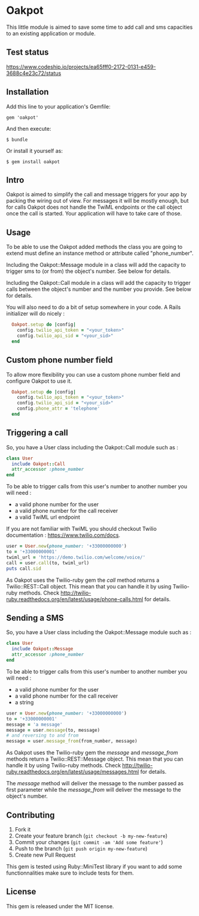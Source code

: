 # Oakpot

This little module is aimed to save some time to add call and sms capacities to an existing application or module.

## Test status

https://www.codeship.io/projects/ea65fff0-2172-0131-e459-3688c4e23c72/status

## Installation

Add this line to your application's Gemfile:

    gem 'oakpot'

And then execute:

    $ bundle

Or install it yourself as:

    $ gem install oakpot

## Intro

Oakpot is aimed to simplify the call and message triggers for your app by packing the wiring out of view. For messages it will be mostly enough, but for calls Oakpot does not handle the TwiML endpoints or the call object once the call is started. Your application will have to take care of those.

## Usage

To be able to use the Oakpot added methods the class you are going to extend must define an instance method or attribute called "phone_number".

Including the Oakpot::Message module in a class will add the capacity to trigger sms to (or from) the object's number. See below for details.

Including the Oakpot::Call module in a class will add the capacity to trigger calls between the object's number and the number you provide. See below for details.

You will also need to do a bit of setup somewhere in your code. A Rails initializer will do nicely :

```ruby
  Oakpot.setup do |config|
    config.twilio_api_token = "<your_token>"
    config.twilio_api_sid = "<your_sid>"
  end
```

## Custom phone number field

To allow more flexibility you can use a custom phone number field and configure Oakpot to use it.

```ruby
  Oakpot.setup do |config|
    config.twilio_api_token = "<your_token>"
    config.twilio_api_sid = "<your_sid>"
    config.phone_attr = 'telephone'
  end
```

## Triggering a call

So, you have a User class including the Oakpot::Call module such as :

```ruby
class User
  include Oakpot::Call
  attr_accessor :phone_number
end
```

To be able to trigger calls from this user's number to another number you will need :
* a valid phone number for the user
* a valid phone number for the call receiver
* a valid TwiML url endpoint

If you are not familiar with TwiML you should checkout Twilio documentation : https://www.twilio.com/docs.

```ruby
user = User.new(phone_number: '+33000000000')
to = '+33000000001'
twiml_url = 'https://demo.twilio.com/welcome/voice/'
call = user.call(to, twiml_url)
puts call.sid
```

As Oakpot uses the Twilio-ruby gem the *call* method returns a Twilio::REST::Call object. This mean that you can handle it by using Twilio-ruby methods. Check http://twilio-ruby.readthedocs.org/en/latest/usage/phone-calls.html for details.


## Sending a SMS

So, you have a User class including the Oakpot::Message module such as :

```ruby
class User
  include Oakpot::Message
  attr_accessor :phone_number
end
```

To be able to trigger calls from this user's number to another number you will need :
* a valid phone number for the user
* a valid phone number for the call receiver
* a string

```ruby
user = User.new(phone_number: '+33000000000')
to = '+33000000001'
message = 'a message'
message = user.message(to, message)
# and reversing to and from
message = user.message_from(from_number, message)
```

As Oakpot uses the Twilio-ruby gem the *message* and *message_from* methods return a Twilio::REST::Message object. This mean that you can handle it by using Twilio-ruby methods. Check http://twilio-ruby.readthedocs.org/en/latest/usage/messages.html for details.

The *message* method will deliver the message to the number passed as first parameter while the *message_from* will deliver the message to the object's number.


## Contributing

1. Fork it
2. Create your feature branch (`git checkout -b my-new-feature`)
3. Commit your changes (`git commit -am 'Add some feature'`)
4. Push to the branch (`git push origin my-new-feature`)
5. Create new Pull Request

This gem is tested using Ruby::MiniTest library if you want to add some functionnalities make sure to include tests for them.

## License

This gem is released under the MIT license.
